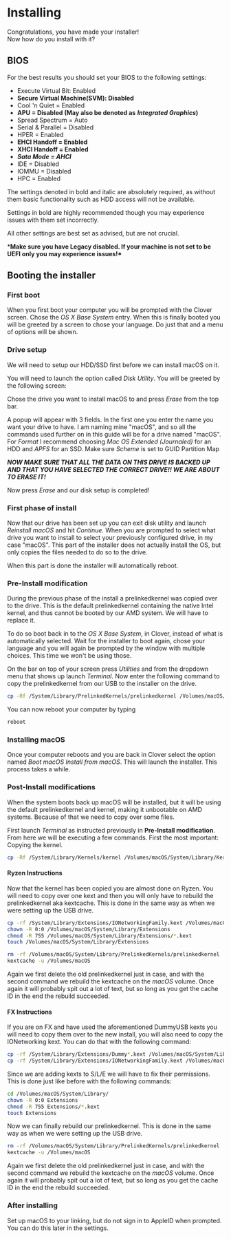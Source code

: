 # Installing

Congratulations, you have made your installer!  
Now how do you install with it?

## BIOS

For the best results you should set your BIOS to the following settings:

* Execute Virtual Bit: Enabled 
* **Secure Virtual Machine\(SVM\): Disabled** 
* Cool 'n Quiet = Enabled 
* **APU = Disabled \(May also be denoted as** _**Integrated Graphics**_**\)**
* Spread Spectrum = Auto 
* Serial & Parallel = Disabled 
* HPER = Enabled 
* **EHCI Handoff = Enabled** 
* **XHCI Handoff = Enabled** 
* _**Sata Mode = AHCI**_ 
* IDE = Disabled 
* IOMMU = Disabled
* HPC = Enabled

The settings denoted in bold and italic are absolutely required, as without them basic functionality such as HDD access will not be available.

Settings in bold are highly recommended though you may experience issues with them set incorrectly.

All other settings are best set as advised, but are not crucial.

\***Make sure you have Legacy disabled. If your machine is not set to be UEFI only you may experience issues!\***

## Booting the installer

### First boot

When you first boot your computer you will be prompted with the Clover screen. Chose the _OS X Base System_ entry. When this is finally booted you will be greeted by a screen to chose your language. Do just that and a menu of options will be shown.

### Drive setup

We will need to setup our HDD/SSD first before we can install macOS on it.

You will need to launch the option called _Disk Utility_. You will be greeted by the following screen:

Chose the drive you want to install macOS to and press _Erase_ from the top bar.

A popup will appear with 3 fields. In the first one you enter the name you want your drive to have. I am naming mine "macOS", and so all the commands used further on in this guide will be for a drive named "macOS". For _Format_ I recommend choosing _Mac OS Extended \(Journaled\)_ for an HDD and _APFS_ for an SSD. Make sure _Scheme_ is set to GUID Partition Map

_**NOW MAKE SURE THAT ALL THE DATA ON THIS DRIVE IS BACKED UP AND THAT YOU HAVE SELECTED THE CORRECT DRIVE!! WE ARE ABOUT TO ERASE IT!**_

Now press _Erase_ and our disk setup is completed!

### First phase of install

Now that our drive has been set up you can exit disk utility and launch _Reinstall macOS_ and hit _Continue._ When you are prompted to select what drive you want to install to select your previously configured drive, in my case "macOS". This part of the installer does not actually install the OS, but only copies the files needed to do so to the drive. 

When this part is done the installer will automatically reboot.

### Pre-Install modification

During the previous phase of the install a prelinkedkernel was copied over to the drive. This is the default prelinkedkernel containing the native Intel kernel, and thus cannot be booted by our AMD system. We will have to replace it. 

To do so boot back in to the _OS X Base System_, in Clover, instead of what is automatically selected. Wait for the installer to boot again, chose your language and you will again be prompted by the window with multiple choices. This time we won't be using those.

On the bar on top of your screen press _Utilities_ and from the dropdown menu that shows up launch _Terminal_. Now enter the following command to copy the prelinkedkernel from our USB to the installer on the drive.

```bash
cp -Rf /System/Library/PrelinkedKernels/prelinkedkernel /Volumes/macOS/macOS\ Install\ Data/Locked\ Files/Boot\ Files/prelinkedkernel
```

You can now reboot your computer by typing

```bash
reboot
```

### Installing macOS

Once your computer reboots and you are back in Clover select the option named _Boot macOS Install from macOS_. This will launch the installer. This process takes a while.

### Post-Install modifications

When the system boots back up macOS will be installed, but it will be using the default prelinkedkernel and kernel, making it unbootable on AMD systems. Because of that we need to copy over some files.

First launch _Terminal_ as instructed previously in **Pre-Install modification**. From here we will be executing a few commands. First the most important: Copying the kernel.

```bash
cp -Rf /System/Library/Kernels/kernel /Volumes/macOS/System/Library/Kernels/kernel
```

#### Ryzen Instructions

Now that the kernel has been copied you are almost done on Ryzen. You will need to copy over one kext and then you will only have to rebuild the prelinkedkernel aka kextcache. This is done in the same way as when we were setting up the USB drive.

```bash
cp -rf /System/Library/Extensions/IONetworkingFamily.kext /Volumes/macOS/System/Library/Extensions/IONetworkingFamily.kext
chown -R 0:0 /Volumes/macOS/System/Library/Extensions
chmod -R 755 /Volumes/macOS/System/Library/Extensions/*.kext
touch /Volumes/macOS/System/Library/Extensions

rm -rf /Volumes/macOS/System/Library/PrelinkedKernels/prelinkedkernel
kextcache -u /Volumes/macOS
```

Again we first delete the old prelinkedkernel just in case, and with the second command we rebuild the kextcache on the _macOS_ volume. Once again it will probably spit out a lot of text, but so long as you get the cache ID in the end the rebuild succeeded.

#### FX Instructions

If you are on FX and have used the aforementioned DummyUSB kexts you will need to copy them over to the new install, you will also need to copy the IONetworking kext. You can do that with the following command:

```bash
cp -rf /System/Library/Extensions/Dummy*.kext /Volumes/macOS/System/Library/Extensions/
cp -rf /System/Library/Extensions/IONetworkingFamily.kext /Volumes/macOS/System/Library/Extensions/IONetworkingFamily.kext
```

Since we are adding kexts to S/L/E we will have to fix their permissions. This is done just like before with the following commands:

```bash
cd /Volumes/macOS/System/Library/
chown -R 0:0 Extensions
chmod -R 755 Extensions/*.kext
touch Extensions
```

Now we can finally rebuild our prelinkedkernel. This is done in the same way as when we were setting up the USB drive.

```bash
rm -rf /Volumes/macOS/System/Library/PrelinkedKernels/prelinkedkernel
kextcache -u /Volumes/macOS
```

Again we first delete the old prelinkedkernel just in case, and with the second command we rebuild the kextcache on the _macOS_ volume. Once again it will probably spit out a lot of text, but so long as you get the cache ID in the end the rebuild succeeded.

### After installing

Set up macOS to your linking, but do not sign in to AppleID when prompted. You can do this later in the settings.

